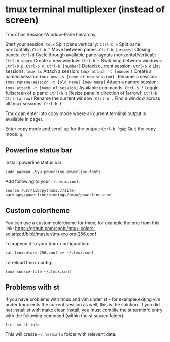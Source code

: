 # tmux terminal multiplexer (instead of screen)

Tmux has Session-Window-Pane hierarchy.

Start your session: `tmux`
Split pane vertically: `Ctrl-b %`
Split pane horizontally: `Ctrl-b "`
Move between panes: `Ctrl-b [arrows]`
Closing panes: `Ctrl-d`
Cycle through available pane layouts (horizontal/vertical): `Ctrl-b space`
Create a new window: `Ctrl-b c`
Switching between windows: `Ctrl-b p`, `Ctrl-b n`, `Ctrl-b [number]`
Detach current session: `Ctrl-b d`
List sessions: `tmux ls`
Attach a session: `tmux attach -t [number]`
Create a named session: `tmux new -s [name of new session] `
Rename a session: `tmux rename-session -t [old name] [new name]`
Attach a named session: `tmux attach -t [name of session]`
Available commands: `Ctrl-b ?`
Toggle fullscreen of a pane: `Ctrl-b z`
Resize pane in direction of [arrow]: `Ctrl-b Ctrl-[arrow]`
Rename the current window: `Ctrl-b ,`
Find a window across all tmux sessions: `Ctrl-b f`

Tmux can enter into copy mode where all current terminal output is available in pager.

Enter copy mode and scroll up for the output: `Ctrl-b PgUp`
Quit the copy mode: `q`

## Powerline status bar

Install powerline status bar:
```
sudo pacman -Syu powerline powerline-fonts
```

Add following to your `~/.tmux.conf`:
```
source /usr/lib/python3.7/site-packages/powerline/bindings/tmux/powerline.conf
```

## Custom colortheme

You can use a custom colortheme for tmux, for example the one from this link:
<https://github.com/seebi/tmux-colors-solarized/blob/master/tmuxcolors-256.conf>

To append it to your tmux configuration:
```
cat tmuxcolors-256.conf >> ~/.tmux.conf
```

To reload tmux config:
```
tmux source-file ~/.tmux.conf
```

## Problems with st

If you have problems with tmux and vim under st - for example exiting vim under tmux exits the current session as well, this is the solution. If you did not install st with make clean install, you must compile the st terminfo entry with the following command (within the st source folder):
```
tic -sx st.info
```

This will create `~/.terminfo` folder with relevant data.


